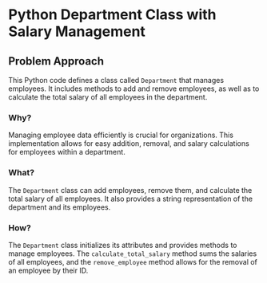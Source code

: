 # Python Department Class with Salary Management

<div class="content">

## Problem Approach

This Python code defines a class called `Department` that manages employees. It includes methods to add and remove employees, as well as to calculate the total salary of all employees in the department.

### Why?

Managing employee data efficiently is crucial for organizations. This implementation allows for easy addition, removal, and salary calculations for employees within a department.

### What?

The `Department` class can add employees, remove them, and calculate the total salary of all employees. It also provides a string representation of the department and its employees.

### How?

The `Department` class initializes its attributes and provides methods to manage employees. The `calculate_total_salary` method sums the salaries of all employees, and the `remove_employee` method allows for the removal of an employee by their ID.
